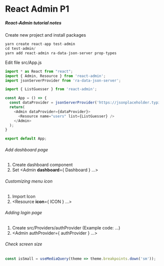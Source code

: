 # React Admin P1

##### React-Admin tutorial notes

Create new project and install packages

```javascript
yarn create react-app test-admin
cd test-admin/
yarn add react-admin ra-data-json-server prop-types
```

Edit file src/App.js

```javascript
import * as React from "react";
import { Admin, Resource } from 'react-admin';
import jsonServerProvider from 'ra-data-json-server';

import { ListGuesser } from 'react-admin';

const App = () => {
  const dataProvider = jsonServerProvider('https://jsonplaceholder.typicode.com');
  return(
    <Admin dataProvider={dataProvider}>
      <Resource name="users" list={ListGuesser} />
    </Admin>
  );
}

export default App;
```
<!--more-->
###### Add dashboard page

1. Create dashboard component
2. Set <Admin **dashboard**={ Dashboard } ...>

###### Customizing menu icon
1. Import Icon
2. <Resource **icon**={ ICON } ...>

###### Adding login page
1. Create src/Providers/authProvider (Example code: ...)
2. <Admin authProvider={ authProvider } ...>

###### Check screen size
```javascript
const isSmall = useMediaQuery(theme => theme.breakpoints.down('sm'));
```
